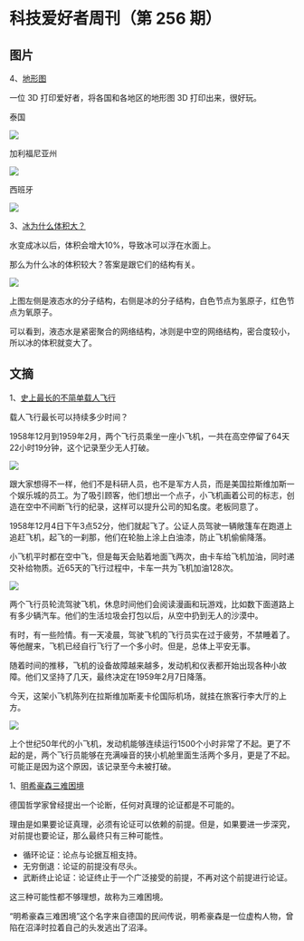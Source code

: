 # 科技爱好者周刊（第 256 期）

## 图片

4、[地形图](https://twitter.com/Locati0ns)

一位 3D 打印爱好者，将各国和各地区的地形图 3D 打印出来，很好玩。

泰国

![](https://cdn.beekka.com/blogimg/asset/202203/bg2022030907.webp)

加利福尼亚州

![](https://cdn.beekka.com/blogimg/asset/202203/bg2022030908.webp)

西班牙

![](https://cdn.beekka.com/blogimg/asset/202203/bg2022030909.webp)

3、[冰为什么体积大？](https://nautil.us/five-things-we-still-dont-know-about-water-3383/)

水变成冰以后，体积会增大10%，导致冰可以浮在水面上。

那么为什么冰的体积较大？答案是跟它们的结构有关。

![](https://cdn.beekka.com/blogimg/asset/202203/bg2022031408.webp)

上图左侧是液态水的分子结构，右侧是冰的分子结构，白色节点为氢原子，红色节点为氧原子。

可以看到，液态水是紧密聚合的网络结构，冰则是中空的网络结构，密合度较小，所以冰的体积就变大了。

## 文摘

1、[史上最长的不简单载人飞行](https://hackaday.com/2021/10/25/the-longest-ever-flight-was-over-64-days-in-a-cessna-172/)

载人飞行最长可以持续多少时间？

1958年12月到1959年2月，两个飞行员乘坐一座小飞机，一共在高空停留了64天22小时19分钟，这个记录至少无人打破。

![](https://cdn.beekka.com/blogimg/asset/202212/bg2022121301.webp)

跟大家想得不一样，他们不是科研人员，也不是军方人员，而是美国拉斯维加斯一个娱乐城的员工。为了吸引顾客，他们想出一个点子，小飞机画着公司的标志，创造在空中不间断飞行的纪录，这样可以提升公司的知名度。老板同意了。

1958年12月4日下午3点52分，他们就起飞了。公证人员驾驶一辆敞篷车在跑道上追赶飞机，起飞的一刹那，他们在轮胎上涂上白油漆，防止飞机偷偷降落。

小飞机平时都在空中飞，但是每天会贴着地面飞两次，由卡车给飞机加油，同时递交补给物质。近65天的飞行过程中，卡车一共为飞机加油128次。

![](https://cdn.beekka.com/blogimg/asset/202212/bg2022121302.webp)

两个飞行员轮流驾驶飞机，休息时间他们会阅读漫画和玩游戏，比如数下面道路上有多少辆汽车。他们的生活垃圾会打包以后，从空中扔到无人的沙漠中。

有时，有一些险情。有一天凌晨，驾驶飞机的飞行员实在过于疲劳，不禁睡着了。等他醒来，飞机已经自行飞行了一个多小时。但是，总体上平安无事。

随着时间的推移，飞机的设备故障越来越多，发动机和仪表都开始出现各种小故障。他们又坚持了几天，最终决定在1959年2月7日降落。

今天，这架小飞机陈列在拉斯维加斯麦卡伦国际机场，就挂在旅客行李大厅的上方。

![](https://cdn.beekka.com/blogimg/asset/202212/bg2022121303.webp)

上个世纪50年代的小飞机，发动机能够连续运行1500个小时非常了不起。更了不起的是，两个飞行员能够在充满噪音的狭小机舱里面生活两个多月，更是了不起。可能正是因为这个原因，该记录至今未被打破。

1、[明希豪森三难困境](https://zh.wikipedia.org/wiki/%E6%98%8E%E5%B8%8C%E8%B1%AA%E6%A3%AE%E4%B8%89%E9%9A%BE%E5%9B%B0%E5%A2%83)

德国哲学家曾经提出一个论断，任何对真理的论证都是不可能的。

理由是如果要论证真理，必须有论证可以依赖的前提。但是，如果要进一步深究，对前提也要论证，那么最终只有三种可能性。

- 循环论证：论点与论据互相支持。
- 无穷倒退：论证的前提没有尽头。
- 武断终止论证：论证终止于一个广泛接受的前提，不再对这个前提进行论证。

这三种可能性都不够理想，故称为三难困境。

“明希豪森三难困境”这个名字来自德国的民间传说，明希豪森是一位虚构人物，曾陷在沼泽时拉着自己的头发逃出了沼泽。

